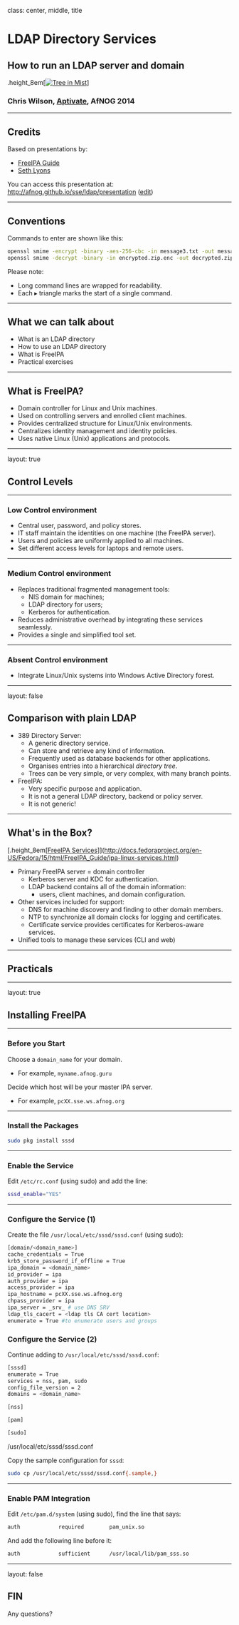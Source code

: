 class: center, middle, title

# LDAP Directory Services

## How to run an LDAP server and domain

.height_8em[[![Tree in Mist](https://farm8.staticflickr.com/7095/7230738190_3c6f7146e6_b.jpg)](https://www.flickr.com/photos/matthewpaulson/7230738190)]

### Chris Wilson, [Aptivate](http://www.aptivate.org/), AfNOG 2014

---

## Credits

Based on presentations by:

* [FreeIPA Guide](http://docs.fedoraproject.org/en-US/Fedora/15/html/FreeIPA_Guide/index.html)
* [Seth Lyons](https://forums.freebsd.org/viewtopic.php?f=39&t=46526)

You can access this presentation at: http://afnog.github.io/sse/ldap/presentation
([edit](https://github.com/afnog/sse/ldap/presentation.md))

---

## Conventions

Commands to enter are shown like this:

```sh
openssl smime -encrypt -binary -aes-256-cbc -in message3.txt -out message3.txt.enc yourpartner.crt.pem
openssl smime -decrypt -binary -in encrypted.zip.enc -out decrypted.zip -inkey private.key -passin pass:your_password
```

Please note:

* Long command lines are wrapped for readability.
* Each &#9656; triangle marks the start of a single command.

---

## What we can talk about

* What is an LDAP directory
* How to use an LDAP directory
* What is FreeIPA
* Practical exercises

---

## What is FreeIPA?

* Domain controller for Linux and Unix machines.
* Used on controlling servers and enrolled client machines.
* Provides centralized structure for Linux/Unix environments.
* Centralizes identity management and identity policies.
* Uses native Linux (Unix) applications and protocols.

---
layout: true
## Control Levels
---

### Low Control environment

* Central user, password, and policy stores.
* IT staff maintain the identities on one machine (the FreeIPA server).
* Users and policies are uniformly applied to all machines.
* Set different access levels for laptops and remote users.

---

### Medium Control environment

* Replaces traditional fragmented management tools:
  * NIS domain for machines;
  * LDAP directory for users;
  * Kerberos for authentication.
* Reduces administrative overhead by integrating these services seamlessly.
* Provides a single and simplified tool set.

---

### Absent Control environment

* Integrate Linux/Unix systems into Windows Active Directory forest.

---
layout: false
## Comparison with plain LDAP

* 389 Directory Server:
  * A generic directory service.
  * Can store and retrieve any kind of information.
  * Frequently used as database backends for other applications.
  * Organises entries into a hierarchical *directory tree*.
  * Trees can be very simple, or very complex, with many branch points.
* FreeIPA:
  * Very specific purpose and application.
  * It is not a general LDAP directory, backend or policy server.
  * It is not generic!

---

## What's in the Box?

[.height_8em[[FreeIPA Services](images/ipa-server.png)]](http://docs.fedoraproject.org/en-US/Fedora/15/html/FreeIPA_Guide/ipa-linux-services.html)

* Primary FreeIPA server = domain controller
  * Kerberos server and KDC for authentication.
  * LDAP backend contains all of the domain information:
    * users, client machines, and domain configuration.
* Other services included for support:
  * DNS for machine discovery and finding to other domain members.
  * NTP to synchronize all domain clocks for logging and certificates.
  * Certificate service provides certificates for Kerberos-aware services.
* Unified tools to manage these services (CLI and web)

---

## Practicals

---
layout: true
## Installing FreeIPA
---

### Before you Start

Choose a `domain_name` for your domain.
* For example, `myname.afnog.guru`

Decide which host will be your master IPA server.
* For example, `pcXX.sse.ws.afnog.org`

---

### Install the Packages

```sh
sudo pkg install sssd
```

---

### Enable the Service

Edit `/etc/rc.conf` (using sudo) and add the line:

```sh
sssd_enable="YES"
```

---

### Configure the Service (1)

Create the file `/usr/local/etc/sssd/sssd.conf` (using sudo):

```sh
[domain/<domain_name>]
cache_credentials = True
krb5_store_password_if_offline = True
ipa_domain = <domain_name>
id_provider = ipa
auth_provider = ipa
access_provider = ipa
ipa_hostname = pcXX.sse.ws.afnog.org
chpass_provider = ipa
ipa_server = _srv_ # use DNS SRV
ldap_tls_cacert = <ldap tls CA cert location>
enumerate = True #to enumerate users and groups
```

### Configure the Service (2)

Continue adding to `/usr/local/etc/sssd/sssd.conf`:

```sh
[sssd]
enumerate = True
services = nss, pam, sudo
config_file_version = 2
domains = <domain_name>

[nss]

[pam]

[sudo]
```

/usr/local/etc/sssd/sssd.conf


Copy the sample configuration for `sssd`:

```sh
sudo cp /usr/local/etc/sssd/sssd.conf{.sample,}
```

---

### Enable PAM Integration

Edit `/etc/pam.d/system` (using sudo), find the line that says:

```sh
auth            required        pam_unix.so
```

And add the following line before it:

```sh
auth            sufficient      /usr/local/lib/pam_sss.so
```

---
layout: false

## FIN

Any questions?

